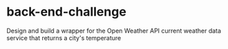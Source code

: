 # back-end-challenge
Design and build a wrapper for the Open Weather API current weather data service that returns a city's temperature
